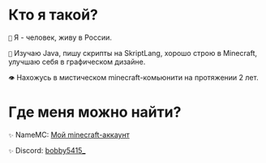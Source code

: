 # Кто я такой?

`📌` Я - человек, живу в России.

`🧪` Изучаю Java, пишу скрипты на SkriptLang, хорошо строю в Minecraft, улучшаю себя в графическом дизайне. 

`👁️` Нахожусь в мистическом minecraft-комьюнити на протяжении 2 лет.


# Где меня можно найти?

`✨` NameMC: [Мой minecraft-аккаунт](https://ru.namemc.com/profile/bobby5415_)

`✨` Discord: [bobby5415_](https://тыдумалздесьчто-тобудет/)
